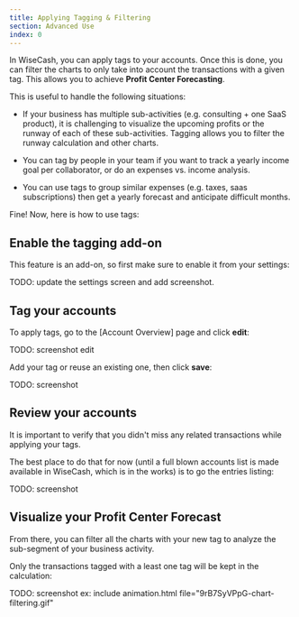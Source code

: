 ```yaml
---
title: Applying Tagging & Filtering
section: Advanced Use
index: 0
---
```


In WiseCash, you can apply tags to your accounts. Once this is done, you can filter the charts to only take into account the transactions with a given tag. This allows you to achieve **Profit Center Forecasting**.

This is useful to handle the following situations:

* If your business has multiple sub-activities (e.g. consulting + one SaaS product), it is challenging to visualize the upcoming profits or the runway of each of these sub-activities. Tagging allows you to filter the runway calculation and other charts.

* You can tag by people in your team if you want to track a yearly income goal per collaborator, or do an expenses vs. income analysis.

* You can use tags to group similar expenses (e.g. taxes, saas subscriptions) then get a yearly forecast and anticipate  difficult months.

Fine! Now, here is how to use tags:

## Enable the tagging add-on

This feature is an add-on, so first make sure to enable it from your settings:

TODO: update the settings screen and add screenshot.

## Tag your accounts

To apply tags, go to the [Account Overview] page and click **edit**:

TODO: screenshot edit

Add your tag or reuse an existing one, then click **save**:

TODO: screenshot

## Review your accounts

It is important to verify that you didn't miss any related transactions while applying your tags.

The best place to do that for now (until a full blown accounts list is made available in WiseCash, which is in the works) is to go the entries listing:

TODO: screenshot

## Visualize your Profit Center Forecast

From there, you can filter all the charts with your new tag to analyze the sub-segment of your business activity.

Only the transactions tagged with a least one tag will be kept in the calculation:

TODO: screenshot ex: include animation.html file="9rB7SyVPpG-chart-filtering.gif"
